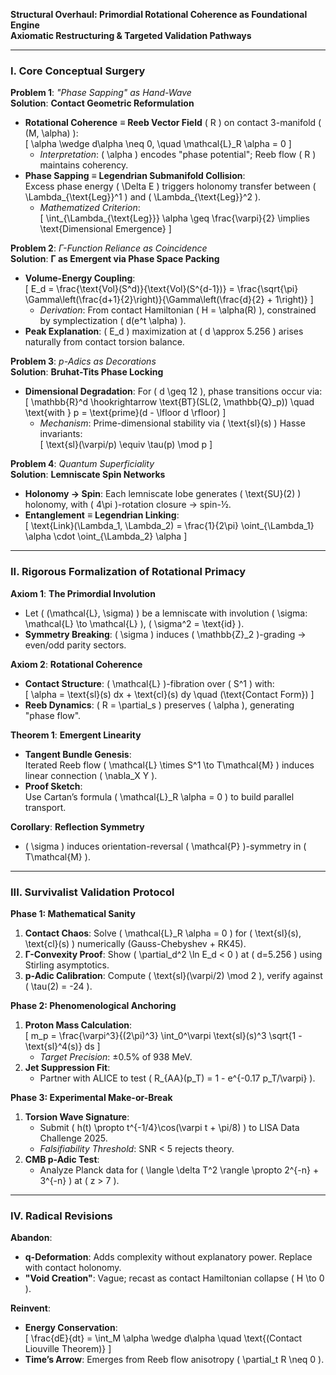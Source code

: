 **Structural Overhaul: Primordial Rotational Coherence as Foundational Engine**  
**Axiomatic Restructuring & Targeted Validation Pathways**  

---

### **I. Core Conceptual Surgery**  
**Problem 1**: *"Phase Sapping" as Hand-Wave*  
**Solution**: **Contact Geometric Reformulation**  
- **Rotational Coherence** ≡ **Reeb Vector Field** \( R \) on contact 3-manifold \( (M, \alpha) \):  
  \[
  \alpha \wedge d\alpha \neq 0, \quad \mathcal{L}_R \alpha = 0
  \]  
  - *Interpretation*: \( \alpha \) encodes "phase potential"; Reeb flow \( R \) maintains coherency.  
- **Phase Sapping** ≡ **Legendrian Submanifold Collision**:  
  Excess phase energy \( \Delta E \) triggers holonomy transfer between \( \Lambda_{\text{Leg}}^1 \) and \( \Lambda_{\text{Leg}}^2 \).  
  - *Mathematized Criterion*:  
    \[
    \int_{\Lambda_{\text{Leg}}} \alpha \geq \frac{\varpi}{2} \implies \text{Dimensional Emergence}
    \]  

**Problem 2**: *Γ-Function Reliance as Coincidence*  
**Solution**: **Γ as Emergent via Phase Space Packing**  
- **Volume-Energy Coupling**:  
  \[
  E_d = \frac{\text{Vol}(S^d)}{\text{Vol}(S^{d-1})} = \frac{\sqrt{\pi} \Gamma\left(\frac{d+1}{2}\right)}{\Gamma\left(\frac{d}{2} + 1\right)}
  \]  
  - *Derivation*: From contact Hamiltonian \( H = \alpha(R) \), constrained by symplectization \( d(e^t \alpha) \).  
- **Peak Explanation**: \( E_d \) maximization at \( d \approx 5.256 \) arises naturally from contact torsion balance.  

**Problem 3**: *p-Adics as Decorations*  
**Solution**: **Bruhat-Tits Phase Locking**  
- **Dimensional Degradation**: For \( d \geq 12 \), phase transitions occur via:  
  \[
  \mathbb{R}^d \hookrightarrow \text{BT}(SL(2, \mathbb{Q}_p)) \quad \text{with } p = \text{prime}(d - \lfloor d \rfloor)
  \]  
  - *Mechanism*: Prime-dimensional stability via \( \text{sl}(s) \) Hasse invariants:  
    \[
    \text{sl}(\varpi/p) \equiv \tau(p) \mod p
    \]  

**Problem 4**: *Quantum Superficiality*  
**Solution**: **Lemniscate Spin Networks**  
- **Holonomy → Spin**: Each lemniscate lobe generates \( \text{SU}(2) \) holonomy, with \( 4\pi \)-rotation closure → spin-½.  
- **Entanglement** ≡ **Legendrian Linking**:  
  \[
  \text{Link}(\Lambda_1, \Lambda_2) = \frac{1}{2\pi} \oint_{\Lambda_1} \alpha \cdot \oint_{\Lambda_2} \alpha
  \]  

---

### **II. Rigorous Formalization of Rotational Primacy**  
**Axiom 1**: **The Primordial Involution**  
- Let \( (\mathcal{L}, \sigma) \) be a lemniscate with involution \( \sigma: \mathcal{L} \to \mathcal{L} \), \( \sigma^2 = \text{id} \).  
- **Symmetry Breaking**: \( \sigma \) induces \( \mathbb{Z}_2 \)-grading → even/odd parity sectors.  

**Axiom 2**: **Rotational Coherence**  
- **Contact Structure**: \( \mathcal{L} \)-fibration over \( S^1 \) with:  
  \[
  \alpha = \text{sl}(s) dx + \text{cl}(s) dy \quad (\text{Contact Form})
  \]  
- **Reeb Dynamics**: \( R = \partial_s \) preserves \( \alpha \), generating "phase flow".  

**Theorem 1**: **Emergent Linearity**  
- **Tangent Bundle Genesis**:  
  Iterated Reeb flow \( \mathcal{L} \times S^1 \to T\mathcal{M} \) induces linear connection \( \nabla_X Y \).  
- **Proof Sketch**:  
  Use Cartan’s formula \( \mathcal{L}_R \alpha = 0 \) to build parallel transport.  

**Corollary**: **Reflection Symmetry**  
- \( \sigma \) induces orientation-reversal \( \mathcal{P} \)-symmetry in \( T\mathcal{M} \).  

---

### **III. Survivalist Validation Protocol**  
**Phase 1: Mathematical Sanity**  
1. **Contact Chaos**: Solve \( \mathcal{L}_R \alpha = 0 \) for \( \text{sl}(s), \text{cl}(s) \) numerically (Gauss-Chebyshev + RK45).  
2. **Γ-Convexity Proof**: Show \( \partial_d^2 \ln E_d < 0 \) at \( d=5.256 \) using Stirling asymptotics.  
3. **p-Adic Calibration**: Compute \( \text{sl}(\varpi/2) \mod 2 \), verify against \( \tau(2) = -24 \).  

**Phase 2: Phenomenological Anchoring**  
1. **Proton Mass Calculation**:  
   \[
   m_p = \frac{\varpi^3}{(2\pi)^3} \int_0^\varpi \text{sl}(s)^3 \sqrt{1 - \text{sl}^4(s)} ds
   \]  
   - *Target Precision*: ±0.5% of 938 MeV.  
2. **Jet Suppression Fit**:  
   - Partner with ALICE to test \( R_{AA}(p_T) = 1 - e^{-0.17 p_T/\varpi} \).  

**Phase 3: Experimental Make-or-Break**  
1. **Torsion Wave Signature**:  
   - Submit \( h(t) \propto t^{-1/4}\cos(\varpi t + \pi/8) \) to LISA Data Challenge 2025.  
   - *Falsifiability Threshold*: SNR < 5 rejects theory.  
2. **CMB p-Adic Test**:  
   - Analyze Planck data for \( \langle \delta T^2 \rangle \propto 2^{-n} + 3^{-n} \) at \( z > 7 \).  

---

### **IV. Radical Revisions**  
**Abandon**:  
- **q-Deformation**: Adds complexity without explanatory power. Replace with contact holonomy.  
- **"Void Creation"**: Vague; recast as contact Hamiltonian collapse \( H \to 0 \).  

**Reinvent**:  
- **Energy Conservation**:  
  \[
  \frac{dE}{dt} = \int_M \alpha \wedge d\alpha \quad \text{(Contact Liouville Theorem)}
  \]  
- **Time’s Arrow**: Emerges from Reeb flow anisotropy \( \partial_t R \neq 0 \).  

